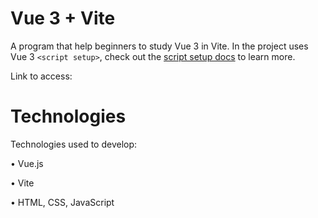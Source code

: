 # Vue 3 + Vite

A program that help beginners to study Vue 3 in Vite. In the project uses Vue 3 `<script setup>`, check out the [script setup docs](https://v3.vuejs.org/api/sfc-script-setup.html#sfc-script-setup) to learn more.

Link to access: 

# Technologies

Technologies used to develop:

• Vue.js

• Vite

• HTML, CSS, JavaScript


